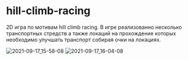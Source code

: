 # hill-climb-racing
2D игра по мотивам hill climb racing. 
В игре реализованно несколько транспортных стредств а также локаций на прохождение которых необходимо улучшать транспорт собирая очки на локациях.

![2021-09-17_15-58-08](https://user-images.githubusercontent.com/47785539/133786308-dd2ca613-e13c-4b45-b4e7-314a023665f5.png)
![2021-09-17_16-04-08](https://user-images.githubusercontent.com/47785539/133787045-83d6348d-0dc6-423a-bc94-274fe6bef04b.png)
